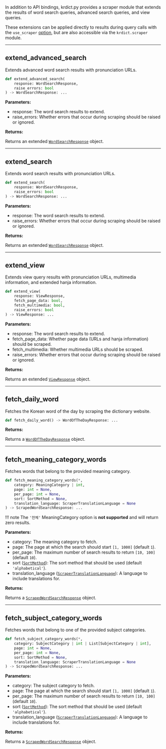 In addition to API bindings, krdict.py provides a scraper module that extends
the results of word search queries, advanced search queries, and view queries.

These extensions can be applied directly to results during query calls with the `use_scraper`
[option](parameters.md#optionsdict), but are also accessible via the `krdict.scraper` module.

---
## extend_advanced_search

Extends advanced word search results with pronunciation URLs.

```python
def extend_advanced_search(
    response: WordSearchResponse,
    raise_errors: bool
) -> WordSearchResponse: ...
```

**Parameters:**

- response: The word search results to extend.
- raise_errors: Whether errors that occur during scraping should be raised or ignored.

**Returns:**

Returns an extended [`WordSearchResponse`](return_types.md#wordsearchresponse) object.

---
## extend_search

Extends word search results with pronunciation URLs.

```python
def extend_search(
    response: WordSearchResponse,
    raise_errors: bool
) -> WordSearchResponse: ...
```

**Parameters:**

- response: The word search results to extend.
- raise_errors: Whether errors that occur during scraping should be raised or ignored.

**Returns:**

Returns an extended [`WordSearchResponse`](return_types.md#wordsearchresponse) object.

---
## extend_view

Extends view query results with pronunciation URLs, multimedia information, and extended hanja
information.

```python
def extend_view(
    response: ViewResponse,
    fetch_page_data: bool,
    fetch_multimedia: bool,
    raise_errors: bool
) -> ViewResponse: ...
```

**Parameters:**

- response: The word search results to extend.
- fetch_page_data: Whether page data (URLs and hanja information) should be scraped.
- fetch_multimedia: Whether multimedia URLs should be scraped.
- raise_errors: Whether errors that occur during scraping should be raised or ignored.

**Returns:**

Returns an extended [`ViewResponse`](return_types.md#viewresponse) object.

---
## fetch_daily_word

Fetches the Korean word of the day by scraping the dictionary website.

```python
def fetch_daily_word() -> WordOfTheDayResponse: ...
```

**Returns:**

Returns a [`WordOfTheDayResponse`](return_types.md#wordofthedayresponse) object.

---
## fetch_meaning_category_words

Fetches words that belong to the provided meaning category.

```python
def fetch_meaning_category_words(*,
    category: MeaningCategory | int,
    page: int = None,
    per_page: int = None,
    sort: SortMethod = None,
    translation_language: ScraperTranslationLanguage = None
) -> ScrapedWordSearchResponse: ...
```

!!! note
    The `'전체'` MeaningCategory option is **not supported** and will return zero results.

**Parameters:**

- category: The meaning category to fetch.
- page: The page at which the search should start `[1, 1000]` (default `1`).
- per_page: The maximum number of search results to return `[10, 100]` (default `10`).
- sort ([`SortMethod`](parameters.md#sortmethod)): The sort method that should be used (default `'alphabetical'`).
- translation_language ([`ScraperTranslationLanguage`](parameters.md#scrapertranslationlanguage)): A language to include translations for.

**Returns:**

Returns a [`ScrapedWordSearchResponse`](return_types.md#scrapedwordsearchresponse) object.

---
## fetch_subject_category_words

Fetches words that belong to one of the provided subject categories.

```python
def fetch_subject_category_words(*,
    category: SubjectCategory | int | List[SubjectCategory | int],
    page: int = None,
    per_page: int = None,
    sort: SortMethod = None,
    translation_language: ScraperTranslationLanguage = None
) -> ScrapedWordSearchResponse: ...
```

**Parameters:**

- category: The subject category to fetch.
- page: The page at which the search should start `[1, 1000]` (default `1`).
- per_page: The maximum number of search results to return `[10, 100]` (default `10`).
- sort ([`SortMethod`](parameters.md#sortmethod)): The sort method that should be used (default `'alphabetical'`).
- translation_language ([`ScraperTranslationLanguage`](parameters.md#scrapertranslationlanguage)): A language to include translations for.

**Returns:**

Returns a [`ScrapedWordSearchResponse`](return_types.md#scrapedwordsearchresponse) object.

